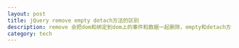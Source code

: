 ```yaml
---
layout: post
title: jQuery remove empty detach方法的区别 
description: remove 会把dom和绑定到dom上的事件和数据一起删除，empty和detach方法不会。 
category: tech
---
```

